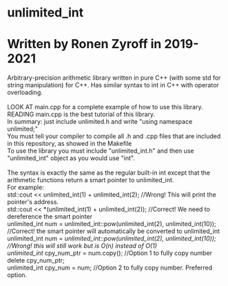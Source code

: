 # unlimited_int
# Written by Ronen Zyroff in 2019-2021
Arbitrary-precision arithmetic library written in pure C++ (with some std for string manipulation) for C++. Has similar syntax to int in C++ with operator overloading.\
\
LOOK AT main.cpp for a complete example of how to use this library. READING main.cpp is the best tutorial of this library.\
In summary: just include unlimited.h and write "using namespace unlimited;"
\
You must tell your compiler to compile all .h and .cpp files that are included in this repository, as showed in the Makefile\
To use the library you must include "unlimited_int.h" and then use "unlimited_int" object as you would use "int".\
\
The syntax is exactly the same as the regular built-in int except that the arithmetic functions return a smart pointer to unlimited_int.\
For example:\
std::cout << unlimited_int(1) + unlimited_int(2); //Wrong! This will print the pointer's address.\
std::cout << *(unlimited_int(1) + unlimited_int(2)); //Correct! We need to dereference the smart pointer\
unlimited_int num = unlimited_int::pow(unlimited_int(2), unlimited_int(10)); //Correct! the smart pointer will automatically be converted to unlimited_int\
unlimited_int num = *unlimited_int::pow(unlimited_int(2), unlimited_int(10)); //Wrong! this will still work but is O(n) instead of O(1)\
unlimited_int* cpy_num_ptr = num.copy(); //Option 1 to fully copy number\
delete cpy_num_ptr;\
unlimited_int cpy_num = num; //Option 2 to fully copy number. Preferred option.
